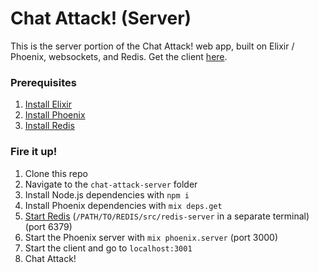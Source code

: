# Chat Attack! (Server)

This is the server portion of the Chat Attack! web app, built on Elixir / Phoenix, websockets, and Redis. Get the client [here](https://github.com/dkoloditch/chat-attack-client).

### Prerequisites
1. [Install Elixir](https://elixir-lang.org/install.html)
2. [Install Phoenix](http://www.phoenixframework.org/docs/installation)
3. [Install Redis](https://redis.io/download)

### Fire it up!
1. Clone this repo
2. Navigate to the `chat-attack-server` folder
3. Install Node.js dependencies with `npm i`
4. Install Phoenix dependencies with `mix deps.get`
5. [Start Redis](https://redis.io/download) (`/PATH/TO/REDIS/src/redis-server` in a separate terminal) (port 6379)
5. Start the Phoenix server with `mix phoenix.server` (port 3000)
6. Start the client and go to `localhost:3001`
7. Chat Attack!
